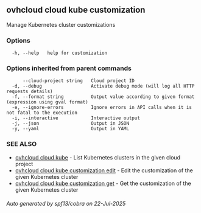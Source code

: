 ## ovhcloud cloud kube customization

Manage Kubernetes cluster customizations

### Options

```
  -h, --help   help for customization
```

### Options inherited from parent commands

```
      --cloud-project string   Cloud project ID
  -d, --debug                  Activate debug mode (will log all HTTP requests details)
  -f, --format string          Output value according to given format (expression using gval format)
  -e, --ignore-errors          Ignore errors in API calls when it is not fatal to the execution
  -i, --interactive            Interactive output
  -j, --json                   Output in JSON
  -y, --yaml                   Output in YAML
```

### SEE ALSO

* [ovhcloud cloud kube](ovhcloud_cloud_kube.md)	 - List Kubernetes clusters in the given cloud project
* [ovhcloud cloud kube customization edit](ovhcloud_cloud_kube_customization_edit.md)	 - Edit the customization of the given Kubernetes cluster
* [ovhcloud cloud kube customization get](ovhcloud_cloud_kube_customization_get.md)	 - Get the customization of the given Kubernetes cluster

###### Auto generated by spf13/cobra on 22-Jul-2025
